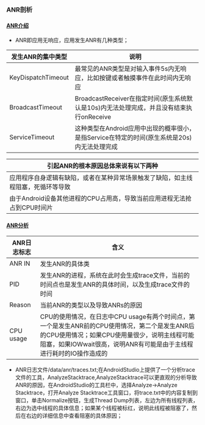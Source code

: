 ### ANR剖析
#### [ANR介绍]()
+ ANR即应用无响应，应用发生ANR有几种类型；

|发生ANR的集中类型|说明|
|-------|-------|
|KeyDispatchTimeout|最常见的ANR类型是对输入事件5s内无响应，比如按键或者触摸事件在此时间内无响应|
|BroadcastTimeout|BroadcastReceiver在指定时间(原生系统默认是10s)内无法处理完成，并且没有结束执行onReceive|
|ServiceTimeout|这种类型在Android应用中出现的概率很小，是指Service在特定的时间(原生系统是20s)内无法处理完成|

|引起ANR的根本原因总体来说有以下两种|
|------|
|应用程序自身逻辑有缺陷，或者在某种异常场景触发了缺陷，如主线程阻塞，死循环等导致|
|由于Android设备其他进程的CPU占用高，导致当前应用进程无法抢占到CPU时间片|

#### [ANR分析]()

|ANR日志标志|含义|
|------|------|
|ANR IN|发生ANR的具体类|
|PID|发生ANR的进程，系统在此时会生成trace文件，当前的时间点也是发生ANR的具体时间，以及生成trace文件的时间|
|Reason|当前ANR的类型以及导致ANRs的原因|
|CPU usage|CPU的使用情况，在日志中CPU usage有两个时间点，第一个是发生ANR前的CPU使用情况，第二个是发生ANR后的CPU使用情况；如果CPU使用量很少，说明主线程可能阻塞，如果IOWwait很高，说明ANR有可能是由于主线程进行耗时的IO操作造成的|

+ ANR日志文件/data/anr/traces.txt;在AndroidStudio上提供了一个分析trace文件的工具，AnalyzeStacktrace,AnalyzeStacktrace可以更直观的分析导致ANR的原因，在AndroidStudio的工具栏中，选择Analyze->Analyze Stacktrace，打开Analyze Stacktrace工具窗口，将trace.txt中的内容复制到窗口，单击Normalize按钮，生成Thread Dump列表，左边为所有线程列表，右边为选中线程的具体信息；如果某个线程被标红，说明此线程被阻塞了，然后在右边的详细信息中查看阻塞的具体原因；
